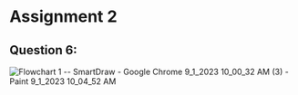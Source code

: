 # Assignment 2

## Question 6:
![Flowchart 1 -- SmartDraw - Google Chrome 9_1_2023 10_00_32 AM (3) - Paint 9_1_2023 10_04_52 AM](https://github.com/SaifShahAi/pffall23/assets/142867921/15551d45-9e19-42d9-af67-f85aa2992f27)
